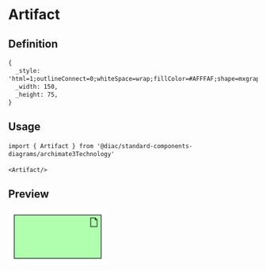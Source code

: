 # Artifact

## Definition

```
{
  _style: 'html=1;outlineConnect=0;whiteSpace=wrap;fillColor=#AFFFAF;shape=mxgraph.archimate3.application;appType=artifact;archiType=square;',
  _width: 150,
  _height: 75,
}
```

## Usage

```
import { Artifact } from '@diac/standard-components-diagrams/archimate3Technology'

<Artifact/>
```

## Preview

<img src="./artifact.png" width="200"/>
